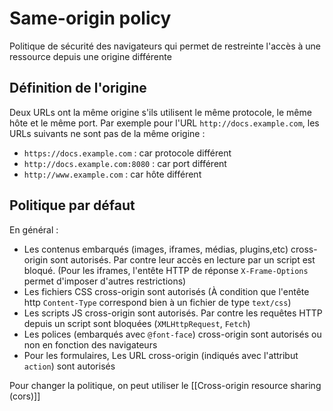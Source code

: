 # Same-origin policy

Politique de sécurité des navigateurs qui permet de restreinte l'accès à une ressource depuis une origine différente

## Définition de l'origine

Deux URLs ont la même origine s'ils utilisent le même protocole, le même hôte et le même port. Par exemple pour l'URL `http://docs.example.com`, les URLs suivants ne sont pas de la même origine :

- `https://docs.example.com` : car protocole différent
- `http://docs.example.com:8080` : car port différent
- `http://www.example.com` : car hôte différent

## Politique par défaut

En général :
- Les contenus embarqués (images, iframes, médias, plugins,etc) cross-origin sont autorisés. Par contre leur accès en lecture par un script est bloqué. (Pour les iframes, l'entête HTTP de réponse `X-Frame-Options` permet d'imposer d'autres restrictions)
- Les fichiers CSS cross-origin sont autorisés (À condition que l'entête http `Content-Type` correspond bien à un fichier de type `text/css`)
- Les scripts JS cross-origin sont autorisés. Par contre les requêtes HTTP depuis un script sont bloquées (`XMLHttpRequest`, `Fetch`)
- Les polices (embarqués avec `@font-face`) cross-origin sont autorisés ou non en fonction des navigateurs
- Pour les formulaires, Les URL cross-origin (indiqués avec l'attribut `action`) sont autorisés

Pour changer la politique, on peut utiliser le [[Cross-origin resource sharing (cors)]]
